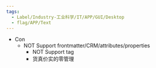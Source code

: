 ```yaml
---
tags:
  - Label/Industry-工业科学/IT/APP/GUI/Desktop
  - flag/APP/Text
---
```


- Con
    - NOT Support frontmatter/CRM/attributes/properties
        - NOT Support tag
        - 货真价实的零管理
